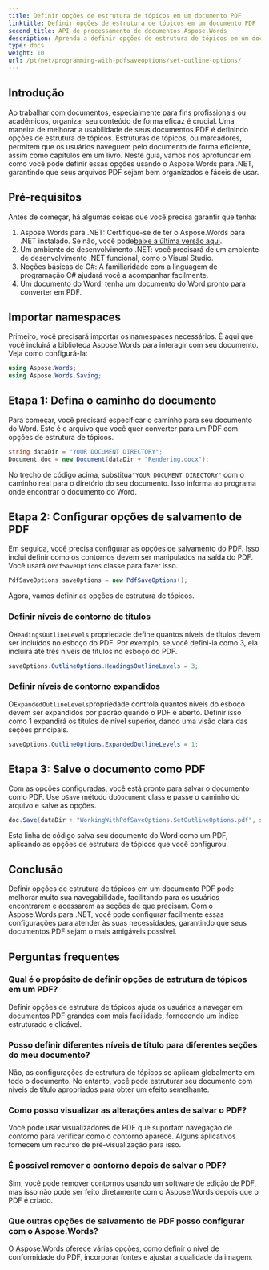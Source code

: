 ```yaml
---
title: Definir opções de estrutura de tópicos em um documento PDF
linktitle: Definir opções de estrutura de tópicos em um documento PDF
second_title: API de processamento de documentos Aspose.Words
description: Aprenda a definir opções de estrutura de tópicos em um documento PDF usando o Aspose.Words para .NET. Melhore a navegação em PDF configurando níveis de título e estruturas de tópicos expandidas.
type: docs
weight: 10
url: /pt/net/programming-with-pdfsaveoptions/set-outline-options/
---
```

## Introdução

Ao trabalhar com documentos, especialmente para fins profissionais ou acadêmicos, organizar seu conteúdo de forma eficaz é crucial. Uma maneira de melhorar a usabilidade de seus documentos PDF é definindo opções de estrutura de tópicos. Estruturas de tópicos, ou marcadores, permitem que os usuários naveguem pelo documento de forma eficiente, assim como capítulos em um livro. Neste guia, vamos nos aprofundar em como você pode definir essas opções usando o Aspose.Words para .NET, garantindo que seus arquivos PDF sejam bem organizados e fáceis de usar.

## Pré-requisitos

Antes de começar, há algumas coisas que você precisa garantir que tenha:

1.  Aspose.Words para .NET: Certifique-se de ter o Aspose.Words para .NET instalado. Se não, você pode[baixe a última versão aqui](https://releases.aspose.com/words/net/).
2. Um ambiente de desenvolvimento .NET: você precisará de um ambiente de desenvolvimento .NET funcional, como o Visual Studio.
3. Noções básicas de C#: A familiaridade com a linguagem de programação C# ajudará você a acompanhar facilmente.
4. Um documento do Word: tenha um documento do Word pronto para converter em PDF.

## Importar namespaces

Primeiro, você precisará importar os namespaces necessários. É aqui que você incluirá a biblioteca Aspose.Words para interagir com seu documento. Veja como configurá-la:

```csharp
using Aspose.Words;
using Aspose.Words.Saving;
```

## Etapa 1: Defina o caminho do documento

Para começar, você precisará especificar o caminho para seu documento do Word. Este é o arquivo que você quer converter para um PDF com opções de estrutura de tópicos. 

```csharp
string dataDir = "YOUR DOCUMENT DIRECTORY";
Document doc = new Document(dataDir + "Rendering.docx");
```

 No trecho de código acima, substitua`"YOUR DOCUMENT DIRECTORY"` com o caminho real para o diretório do seu documento. Isso informa ao programa onde encontrar o documento do Word.

## Etapa 2: Configurar opções de salvamento de PDF

 Em seguida, você precisa configurar as opções de salvamento do PDF. Isso inclui definir como os contornos devem ser manipulados na saída do PDF. Você usará o`PdfSaveOptions` classe para fazer isso.

```csharp
PdfSaveOptions saveOptions = new PdfSaveOptions();
```

Agora, vamos definir as opções de estrutura de tópicos. 

### Definir níveis de contorno de títulos

 O`HeadingsOutlineLevels` propriedade define quantos níveis de títulos devem ser incluídos no esboço do PDF. Por exemplo, se você defini-la como 3, ela incluirá até três níveis de títulos no esboço do PDF.

```csharp
saveOptions.OutlineOptions.HeadingsOutlineLevels = 3;
```

### Definir níveis de contorno expandidos

 O`ExpandedOutlineLevels`propriedade controla quantos níveis do esboço devem ser expandidos por padrão quando o PDF é aberto. Definir isso como 1 expandirá os títulos de nível superior, dando uma visão clara das seções principais.

```csharp
saveOptions.OutlineOptions.ExpandedOutlineLevels = 1;
```

## Etapa 3: Salve o documento como PDF

 Com as opções configuradas, você está pronto para salvar o documento como PDF. Use o`Save` método do`Document` class e passe o caminho do arquivo e salve as opções.

```csharp
doc.Save(dataDir + "WorkingWithPdfSaveOptions.SetOutlineOptions.pdf", saveOptions);
```

Esta linha de código salva seu documento do Word como um PDF, aplicando as opções de estrutura de tópicos que você configurou. 

## Conclusão

Definir opções de estrutura de tópicos em um documento PDF pode melhorar muito sua navegabilidade, facilitando para os usuários encontrarem e acessarem as seções de que precisam. Com o Aspose.Words para .NET, você pode configurar facilmente essas configurações para atender às suas necessidades, garantindo que seus documentos PDF sejam o mais amigáveis possível.

## Perguntas frequentes

### Qual é o propósito de definir opções de estrutura de tópicos em um PDF?

Definir opções de estrutura de tópicos ajuda os usuários a navegar em documentos PDF grandes com mais facilidade, fornecendo um índice estruturado e clicável.

### Posso definir diferentes níveis de título para diferentes seções do meu documento?

Não, as configurações de estrutura de tópicos se aplicam globalmente em todo o documento. No entanto, você pode estruturar seu documento com níveis de título apropriados para obter um efeito semelhante.

### Como posso visualizar as alterações antes de salvar o PDF?

Você pode usar visualizadores de PDF que suportam navegação de contorno para verificar como o contorno aparece. Alguns aplicativos fornecem um recurso de pré-visualização para isso.

### É possível remover o contorno depois de salvar o PDF?

Sim, você pode remover contornos usando um software de edição de PDF, mas isso não pode ser feito diretamente com o Aspose.Words depois que o PDF é criado.

### Que outras opções de salvamento de PDF posso configurar com o Aspose.Words?

O Aspose.Words oferece várias opções, como definir o nível de conformidade do PDF, incorporar fontes e ajustar a qualidade da imagem.